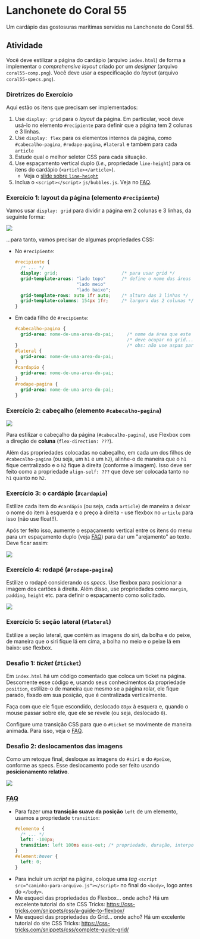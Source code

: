 # Lanchonete do Coral 55

Um cardápio das gostosuras marítimas servidas na Lanchonete do Coral 55.


## Atividade

Você deve estilizar a página do cardápio (arquivo `index.html`) de forma a
implementar o _comprehensive layout_ criado por um _designer_ (arquivo
`coral55-comp.png`). Você deve usar a especificação do _layout_ (arquivo
`coral55-specs.png`).


### Diretrizes do Exercício

Aqui estão os itens que precisam ser implementados:

1. Use `display: grid` para o _layout_ da página. Em particular, você
   deve usá-lo no elemento `#recipiente` para definir que a página tem
   2 colunas e 3 linhas.
1. Use `display: flex` para os elementos internos da página, como
   `#cabecalho-pagina`, `#rodape-pagina`, `#lateral` e também para cada `article`
1. Estude qual o melhor seletor CSS para cada situação.
1. Use espaçamento vertical duplo (_i.e._, propriedade `line-height`) para
   os itens do cardápio (`<article></article>`).
   - Veja o [slide sobre `line-height`][line-height]
1. Inclua o `<script></script>` `js/bubbles.js`. Veja no [FAQ](#faq).


### Exercício 1: layout da página (elemento `#recipiente`)

Vamos usar `display: grid` para dividir a página em 2 colunas e 3 linhas,
da seguinte forma:

![](roteiro/exercicio-1.png)

...para tanto, vamos precisar de algumas propriedades CSS:
- No `#recipiente`:
    ```css
    #recipiente {
      /* ... */
      display: grid;                        /* para usar grid */
      grid-template-areas: "lado topo"      /* define o nome das áreas */
                           "lado meio"
                           "lado baixo";
      grid-template-rows: auto 1fr auto;    /* altura das 3 linhas */
      grid-template-columns: 154px 1fr;     /* largura das 2 colunas */
    }
    ```
- Em cada filho de `#recipiente`:
  ```css
  #cabecalho-pagina {
    grid-area: nome-de-uma-area-do-pai;     /* nome da área que este el. */
                                            /* deve ocupar na grid... */
  }                                         /* obs: não use aspas para o nome */
  #lateral {
    grid-area: nome-de-uma-area-do-pai;
  }
  #cardapio {
    grid-area: nome-de-uma-area-do-pai;
  }
  #rodape-pagina {
    grid-area: nome-de-uma-area-do-pai;
  }
  ```


### Exercício 2: cabeçalho (elemento `#cabecalho-pagina`)

![](roteiro/exercicio-2.png)

Para estilizar o cabeçalho da página (`#cabecalho-pagina`), use Flexbox
com a direção de **coluna** (`flex-direction: ???`).

Além das propriedades colocadas no cabeçalho, em cada um dos filhos
de `#cabecalho-pagina` (ou seja, um `h1` e um `h2`), alinhe-o de maneira
que o `h1` fique centralizado e o `h2` fique à direita (conforme a imagem).
Isso deve ser feito como a propriedade `align-self: ???` que deve ser
colocada tanto no `h1` quanto no `h2`.


### Exercício 3: o cardápio (`#cardapio`)

Estilize cada item do `#cardápio` (ou seja, cada `article`) de maneira
a deixar o nome do item à esquerda e o preço à direita - use flexbox
no `article` para isso (não use float!!).

Após ter feito isso, aumente o espaçamento vertical entre os itens do
menu para um espaçamento duplo (veja [FAQ](#faq)) para dar um
"arejamento" ao  texto. Deve ficar assim:

![](roteiro/exercicio-3.png)


### Exercício 4: rodapé (`#rodape-pagina`)

Estilize o rodapé considerando os _specs_. Use flexbox para posicionar
a imagem dos cartões à direita. Além disso, use propriedades como `margin`,
`padding`, `height` etc. para definir o espaçamento como solicitado.

![](roteiro/exercicio-4.png)


### Exercício 5: seção lateral (`#lateral`)

Estilize a seção lateral, que contém as imagens do siri, da bolha e do
peixe, de maneira que o siri fique lá em cima, a bolha no meio e o peixe
lá em baixo: use flexbox.



### Desafio 1: _ticket_ (`#ticket`)

Em `index.html` há um código comentado que coloca um ticket na página.
Descomente esse código e, usando seus conhecimentos da propriedade `position`, estilize-o de maneira que mesmo se a página rolar, ele fique parado, fixado em sua posição, que é centralizada verticalmente.

Faça com que ele fique escondido, deslocado `89px` à esquera e,
quando o mouse passar sobre ele, que ele se revele (ou seja, deslocado `0`).

Configure uma transição CSS para que o `#ticket` se movimente
de maneira animada. Para isso, veja o [FAQ](#faq).


### Desafio 2: deslocamentos das imagens

Como um retoque final, desloque as imagens do `#siri` e do `#peixe`,
conforme as specs. Esse deslocamento pode ser feito usando **posicionamento
relativo**.

![](roteiro/desafio-2.png)


[passo1]: https://github.com/fegemo/cefet-front-end-coral-55/raw/master/roteiro/passo1.png
[passo2]: https://github.com/fegemo/cefet-front-end-coral-55/raw/master/roteiro/passo2.png
[passo3]: https://github.com/fegemo/cefet-front-end-coral-55/raw/master/roteiro/passo3.png
[passo4]: https://github.com/fegemo/cefet-front-end-coral-55/raw/master/roteiro/passo4.png
[passo5]: https://github.com/fegemo/cefet-front-end-coral-55/raw/master/roteiro/passo5.png
[passo6]: https://github.com/fegemo/cefet-front-end-coral-55/raw/master/roteiro/passo6.png

### <abbr title="Frequently Asked Questions">FAQ</abbr>

- Para fazer uma **transição suave da posição** `left` de um elemento, usamos
  a propriedade `transition`:
  ```css
  #elemento {
    /* ... */
    left: -100px;
    transition: left 100ms ease-out; /* propriedade, duração, interpolação */
  }
  #element:hover {
    left: 0;
  }
  ```
- Para incluir um _script_ na página, coloque uma _tag_ `<script src="caminho-para-arquivo.js"></script>` no final do `<body>`, logo antes do `</body>`.
- Me esqueci das propriedades do Flexbox... onde acho? Há um excelente tutorial do site CSS Tricks: https://css-tricks.com/snippets/css/a-guide-to-flexbox/
- Me esqueci das propriedades do Grid... onde acho? Há um excelente tutorial do site CSS Tricks: https://css-tricks.com/snippets/css/complete-guide-grid/




[centralizacao-horizontal]: https://fegemo.github.io/cefet-front-end/classes/css5/#centralizacao-horizontal
[line-height]: https://fegemo.github.io/cefet-front-end/classes/css5/#line-height
